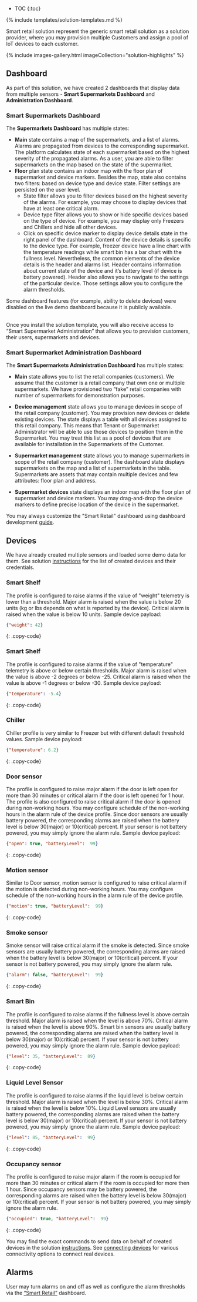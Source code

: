 
* TOC 
{:toc}

{% include templates/solution-templates.md %}

Smart retail solution represent the generic smart retail solution as a solution provider, where you may provision multiple Customers and assign a pool of IoT devices to each customer.

{% include images-gallery.html imageCollection="solution-highlights" %}

## Dashboard
As part of this solution, we have created 2 dashboards that display data from multiple sensors - **Smart Supermarkets Dashboard** and **Administration Dashboard**.

### Smart Supermarkets Dashboard

The **Supermarkets Dashboard** has multiple states:
- **Main** state contains a map of the supermarkets, and a list of alarms. Alarms are propagated from devices to the corresponding supermarket. The platform calculates state of each supermarket based on the highest severity of the propagated alarms. As a user, you are able to filter supermarkets on the map based on the state of the supermarket.
- **Floor** plan state contains an indoor map with the floor plan of supermarket and device markers. Besides the map, state also contains two filters: based on device type and device state. Filter settings are persisted on the user level.
    - State filter allows you to filter devices based on the highest severity of the alarms. For example, you may choose to display devices that have at least one critical alarm.
    - Device type filter allows you to show or hide specific devices based on the type of device. For example, you may display only Freezers and Chillers and hide all other devices.
    - Click on specific device marker to display device details state in the right panel of the dashboard. Content of the device details is specific to the device type. For example, freezer device have a line chart with the temperature readings while smart bin has a bar chart with the fullness level. Nevertheless, the common elements of the device details is the header and alarms list. Header contains information about current state of the device and it’s battery level (if device is battery powered). Header also allows you to navigate to the settings of the particular device. Those settings allow you to configure the alarm thresholds.

Some dashboard features (for example, ability to delete devices) were disabled on the live demo dashboard because it is publicly available.

<br>
Once you install the solution template, you will also receive access to “Smart Supermarket Administration” that allows you to provision customers, their users, supermarkets and devices.

### Smart Supermarket Administration Dashboard

The **Smart Supermarkets Administration Dashboard** has multiple states:
- **Main** state allows you to list the retail companies (customers). We assume that the customer is a retail company that own one or multiple supermarkets. We have provisioned two “fake” retail companies with number of supermarkets for demonstration purposes.
- **Device management** state allows you to manage devices in scope of the retail company (customer). You may provision new devices or delete existing devices. The state displays a table with all devices assigned to this retail company. This means that Tenant or Supermarket Administrator will be able to use those devices to position them in the Supermarket. You may treat this list as a pool of devices that are available for installation in the Supermarkets of the Customer.
- **Supermarket management** state allows you to manage supermarkets in scope of the retail company (customer). The dashboard state displays supermarkets on the map and a list of supermarkets in the table.
  Supermarkets are assets that may contain multiple devices and few attributes: floor plan and address.
  
- **Supermarket devices** state displays an indoor map with the floor plan of supermarket and device markers. You may drag-and-drop the device markers to define precise location of the device in the supermarket.

You may always customize the "Smart Retail" dashboard using dashboard development [guide](/docs/{{docsPrefix}}user-guide/dashboards/).

## Devices

We have already created multiple sensors and loaded some demo data for them. See solution [instructions](/docs/{{docsPrefix}}solution-templates/overview/#install-solution-template) for the list of created devices and their credentials.


### Smart Shelf

The profile is configured to raise alarms if the value of "weight" telemetry is lower than a threshold. Major alarm is raised when the value is below 20 units (kg or lbs depends on what is reported by the device). Critical alarm is raised when the value is below 10 units.
Sample device payload:

```json
{"weight": 42}
```
{: .copy-code}

### Smart Shelf

The profile is configured to raise alarms if the value of "temperature" telemetry is above or below certain thresholds. Major alarm is raised when the value is above -2 degrees or below -25. Critical alarm is raised when the value is above -1 degrees or below -30.
Sample device payload:

```json
{"temperature": -5.4}
```
{: .copy-code}

### Chiller

Chiller profile is very similar to Freezer but with different default threshold values.
Sample device payload:

```json
{"temperature": 6.2}
```
{: .copy-code}

### Door sensor

The profile is configured to raise major alarm if the door is left open for more than 30 minutes or critical alarm if the door is left opened for 1 hour. The profile is also configured to raise critical alarm if the door is opened during non-working hours. You may configure schedule of the non-working hours in the alarm rule of the device profile.
Since door sensors are usually battery powered, the corresponding alarms are raised when the battery level is below 30(major) or 10(critical) percent. If your sensor is not battery powered, you may simply ignore the alarm rule.
Sample device payload:

```json
{"open": true, "batteryLevel":  99}
```
{: .copy-code}


### Motion sensor

Similar to Door sensor, motion sensor is configured to raise critical alarm if the motion is detected during non-working hours. You may configure schedule of the non-working hours in the alarm rule of the device profile.

```json
{"motion": true, "batteryLevel":  99}
```
{: .copy-code}

### Smoke sensor

Smoke sensor will raise critical alarm if the smoke is detected. Since smoke sensors are usually battery powered, the corresponding alarms are raised when the battery level is below 30(major) or 10(critical) percent. If your sensor is not battery powered, you may simply ignore the alarm rule.
```json
{"alarm": false, "batteryLevel":  99}
```
{: .copy-code}

### Smart Bin
The profile is configured to raise alarms if the fullness level is above certain threshold. Major alarm is raised when the level is above 70%. Critical alarm is raised when the level is above 90%.
Smart bin sensors are usually battery powered, the corresponding alarms are raised when the battery level is below 30(major) or 10(critical) percent. If your sensor is not battery powered, you may simply ignore the alarm rule.
Sample device payload:

```json
{"level": 35, "batteryLevel":  89}
```
{: .copy-code}


### Liquid Level Sensor
The profile is configured to raise alarms if the liquid level is below certain threshold. Major alarm is raised when the level is below 30%. Critical alarm is raised when the level is below 10%.
Liquid Level sensors are usually battery powered, the corresponding alarms are raised when the battery level is below 30(major) or 10(critical) percent. If your sensor is not battery powered, you may simply ignore the alarm rule.
Sample device payload:

```json
{"level": 85, "batteryLevel":  99}
```
{: .copy-code}

### Occupancy sensor
The profile is configured to raise major alarm if the room is occupied for more than 30 minutes or critical alarm if the room is occupied for more then 1 hour.
Since occupancy sensors may be battery powered, the corresponding alarms are raised when the battery level is below 30(major) or 10(critical) percent. If your sensor is not battery powered, you may simply ignore the alarm rule.

```json
{"occupied": true, "batteryLevel":  99}
```
{: .copy-code}




You may find the exact commands to send data on behalf of created devices in the solution [instructions](/docs/{{docsPrefix}}solution-templates/overview/#install-solution-template).
See [connecting devices](/docs/{{docsPrefix}}getting-started-guides/connectivity/) for various connectivity options to connect real devices.

## Alarms
User may turn alarms on and off as well as configure the alarm thresholds via the <a href="https://docs.sensef.ru/docs/{{docsPrefix}}user-guide/device-profiles/#alarm-rules" target="_blank">“Smart Retail”</a> dashboard. 









